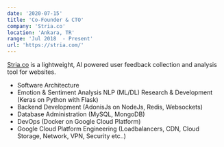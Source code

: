 ```yaml
---
date: '2020-07-15'
title: 'Co-Founder & CTO'
company: 'Stria.co'
location: 'Ankara, TR'
range: 'Jul 2018  - Present'
url: 'https://stria.com/'
---
```


[Stria.co](https://stria.co) is a lightweight, AI powered user feedback collection and analysis tool for websites.

- Software Architecture
- Emotion & Sentiment Analysis NLP (ML/DL) Research & Development (Keras on Python with Flask)
- Backend Development (AdonisJs on NodeJs, Redis, Websockets)
- Database Administration (MySQL, MongoDB)
- DevOps (Docker on Google Cloud Platform)
- Google Cloud Platform Engineering (Loadbalancers, CDN, Cloud Storage, Network, VPN, Security etc..)